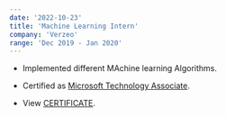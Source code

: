 ```yaml
---
date: '2022-10-23'
title: 'Machine Learning Intern'
company: 'Verzeo'
range: 'Dec 2019 - Jan 2020'
---
```


- Implemented different MAchine learning Algorithms. 

- Certified as [Microsoft Technology Associate](https://drive.google.com/file/d/1YS8tsxXWdBtIncvS9s5P2Fim5f6g-J2O/view?usp=sharing).
- View [CERTIFICATE](https://drive.google.com/file/d/1J_aaRc-odJr8dW1mKQ-Jz_Fyo5e3f9_F/view?usp=sharing).